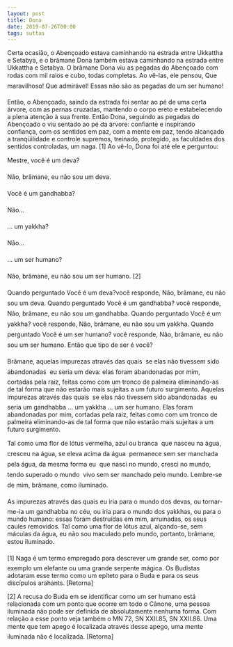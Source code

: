 ```yaml
---
layout: post
title: Dona
date: 2019-07-26T00:00
tags: suttas
---
```

Certa ocasião, o Abençoado estava caminhando na estrada entre Ukkattha e Setabya, e o brâmane Dona também estava caminhando na estrada entre Ukkattha e Setabya. O brâmane Dona viu as pegadas do Abençoado com rodas com mil raios e cubo, todas completas. Ao vê-las, ele pensou, Que maravilhoso! Que admirável! Essas não são as pegadas de um ser humano!

Então, o Abençoado, saindo da estrada foi sentar ao pé de uma certa árvore, com as pernas cruzadas, mantendo o corpo ereto e estabelecendo a plena atenção à sua frente. Então Dona, seguindo as pegadas do Abençoado o viu sentado ao pé da árvore: confiante e inspirando confiança, com os sentidos em paz, com a mente em paz, tendo alcançado a tranqüilidade e controle supremos, treinado, protegido, as faculdades dos sentidos controladas, um naga. [1] Ao vê-lo, Dona foi até ele e perguntou:

Mestre, você é um deva?

Não, brâmane, eu não sou um deva.

Você é um gandhabba?

Não...

... um yakkha?

Não...

... um ser humano?

Não, brâmane, eu não sou um ser humano. [2]

Quando perguntado Você é um deva?você responde, Não, brâmane, eu não sou um deva. Quando perguntado Você é um gandhabba? você responde, Não, brâmane, eu não sou um gandhabba. Quando perguntado Você é um yakkha? você responde, Não, brâmane, eu não sou um yakkha. Quando perguntado Você é um ser humano? você responde, Não, brâmane, eu não sou um ser humano. Então que tipo de ser é você?

Brâmane, aquelas impurezas através das quais  se elas não tivessem sido abandonadas  eu seria um deva: elas foram abandonadas por mim, cortadas pela raiz, feitas como com um tronco de palmeira eliminando-as de tal forma que não estarão mais sujeitas a um futuro surgimento. Aquelas impurezas através das quais  se elas não tivessem sido abandonadas  eu seria um gandhabba ... um yakkha ... um ser humano. Elas foram abandonadas por mim, cortadas pela raiz, feitas como com um tronco de palmeira eliminando-as de tal forma que não estarão mais sujeitas a um futuro surgimento.

Tal como uma flor de lótus vermelha, azul ou branca  que nasceu na água, cresceu na água, se eleva acima da água  permanece sem ser manchada pela água, da mesma forma eu  que nasci no mundo, cresci no mundo, tendo superado o mundo  vivo sem ser manchado pelo mundo. Lembre-se de mim, brâmane, como iluminado.

As impurezas através das quais eu iria para o mundo dos devas, ou tornar-me-ia um gandhabba no céu, ou iria para o mundo dos yakkhas, ou para o mundo humano: essas foram destruídas em mim, arruinadas, os seus caules removidos. Tal como uma flor de lótus azul, alçando-se, sem máculas da água, eu não sou maculado pelo mundo, portanto, brâmane, estou iluminado.

[1] Naga é um termo empregado para descrever um grande ser, como por exemplo um elefante ou uma grande serpente mágica. Os Budistas adotaram esse termo como um epíteto para o Buda e para os seus discípulos arahants. [Retorna]

[2] A recusa do Buda em se identificar como um ser humano está relacionada com um ponto que ocorre em todo o Cânone, uma pessoa iluminada não pode ser definida de absolutamente nenhuma forma. Com relação a esse ponto veja também o MN 72, SN XXII.85, SN XXII.86. Uma mente que tem apego é localizada através desse apego, uma mente iluminada não é localizada. [Retorna]

